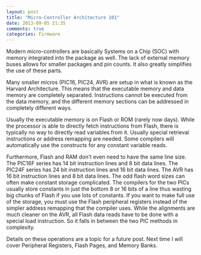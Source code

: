```yaml
---
layout: post
title: "Micro-Controller Architecture 101"
date: 2013-09-05 21:35
comments: true
categories: Firmware
---
```


Modern micro-controllers are basically Systems on a Chip (SOC) with
memory integrated into the package as well. The lack of external
memory buses allows for smaller packages and pin counts. It also
greatly simplifies the use of these parts.

Many smaller micros (PIC16, PIC24, AVR) are setup in what is known as
the Harvard Architecture. This means that the executable memory and
data memory are completely separated. Instructions cannot be executed
from the data memory, and the different memory sections can be
addressed in completely different ways.

Usually the executable memory is on Flash or ROM (rarely now
days). While the processor is able to directly fetch instructions from
Flash, there is typically no way to directly read variables from
it. Usually special retrieval instructions or address remapping are
needed. Some compilers will automatically use the constructs for any
constant variable reads.

Furthermore, Flash and RAM don't even need to have the same line
size. The PIC16F series has 14 bit instruction lines and 8 bit data
lines. The PIC24F series has 24 bit instruction lines and 16 bit data
lines. The AVR has 16 bit instruction lines and 8 bit data lines. The
odd flash word sizes can often make constant storage complicated. The
compilers for the two PICs usually store constants in just the bottom
8 or 16 bits of a line thus wasting big chunks of Flash if you use
lots of constants. If you want to make full use of the storage, you
must use the Flash peripheral registers instead of the simpler address
remapping that the compiler uses. While the alignments are much
cleaner on the AVR, all Flash data reads have to be done with a
special load instruction. So it falls in between the two PIC methods in
complexity.

Details on these operations are a topic for a future post. Next time I will cover Peripheral Registers, Flash Pages, and Memory Banks.
